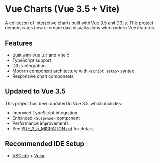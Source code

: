 # Vue Charts (Vue 3.5 + Vite)

A collection of interactive charts built with Vue 3.5 and D3.js. This project
demonstrates how to create data visualizations with modern Vue features.

## Features

- Built with Vue 3.5 and Vite 5
- TypeScript support
- D3.js integration
- Modern component architecture with `<script setup>` syntax
- Responsive chart components

## Updated to Vue 3.5

This project has been updated to Vue 3.5, which includes:

- Improved TypeScript integration
- Enhanced `<Suspense>` component
- Performance improvements
- See [VUE_3_5_MIGRATION.md](./VUE_3_5_MIGRATION.md) for details

## Recommended IDE Setup

- [VSCode](https://code.visualstudio.com/) +
  [Volar](https://marketplace.visualstudio.com/items?itemName=Vue.volar)
